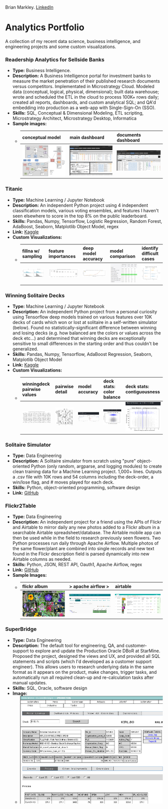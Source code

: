 Brian Markley.  [LinkedIn](https://linkedin.com/in/brian-markley-sf)

# Analytics Portfolio
A collection of my recent data science, business intelligence, and engineering projects and some custom visualizations. 

### Readership Analytics for Sellside Banks 
  - **Type:** Business Intelligence.
  - **Description:** A Business Intelligence portal for investment banks to measure the market penetration of their published research documents versus competitors. Implementated in Microstrategy Cloud. Modeled data (conceptual, logical, physical, dimensional); built data warehouse; wrote and scheduled the ETL in the cloud to process 100K+ rows daily; created all reports, dashboards, and custom analytical SQL; and QA'd embedding into production as a web-app with Single-Sign-On (SSO). 
  - **Skills:** SQL, Conceptual & Dimensional Modeling, ETL scripting, Microstrategy Architect, Microstrategy Desktop, Informatica
  - **Sample images:**
    - conceptual model | main dashboard | documents dashboard 
      -------|------|--------
      ![RBA - conceptual model](README_rba_conceptual-model.jpg?raw=true "Visio") | ![RBA - main dashboard](README_rba_main-anonymized.jpg?raw=true "BI Dashboard") | ![RBA - documents dashboard](README_rba_documents-anonymized.jpg?raw=true "BI Dashboard")

### Titanic
  - **Type:** Machine Learning / Jupyter Notebook
  - **Description:** An independent Python project using 4 independent classification models, various voting ensembles, and features I haven't seen elsewhere to score in the top 8% on the public leaderboard.
  - **Skills:** Pandas, Numpy, Tensorflow, Logistic Regression, Random Forest, AdaBoost, Seaborn, Matplotlib Object Model, regex
  - **Link:** [Kaggle](https://www.kaggle.com/countingpigeons/titanic-survival-cross-validated-voting-ensembles)
  - **Custom Visualizations:**
    - fillna w/ sampling | feature importances | deep model accuracy | model comparison | identify difficult cases
      ------------|------|--------|--------|------------
      ![Titanic - fill null ages with random sampling](README_titanic_fill-null-ages.jpg?raw=true "Histogram") | ![Titanic - feature importances](README_titanic_scikit-feature-importances.jpg?raw=true "BoxPlots") | ![Titanic - deep model accuracy](README_titanic_deep-model-accuracy-detail.jpg?raw=true "MixedChart") | ![Titanic - model comparison](README_titanic_model-comparisons-over-10-folds.jpg?raw=true "FormattedTable") | ![Titanic - investigate model failures](README_titanic_investigate-model-failures.jpg?raw=true "FacetGrid")

### Winning Solitaire Decks
  - **Type:** Machine Learning / Jupyter Notebook
  - **Description:** An independent Python project from a personal curiosity using Tensorflow deep models trained on various features over 10K decks of cards which won or lost at solitaire in a self-written simulator (below). Found no statistically-significant difference between winning and losing decks (e.g. how balanced are the colors or values across the deck etc...) and determined that winning decks are exceptionally sensitive to small differences in the starting order and thus couldn't be generalized.
  - **Skills:** Pandas, Numpy, Tensorflow, AdaBoost Regression, Seaborn, Matplotlib Object Model
  - **Link:** [Kaggle](https://www.kaggle.com/countingpigeons/predicting-winning-solitaire-decks)
  - **Custom Visualizations:**
    - winningdeck pairwise values | pairwise detail | model accuracy | deck stats: color balance | deck stats: contiguousness
      ------------|------|--------|--------|------------
      ![Solitaire - pairwise locations - multi](README_solitaire_pairwise_card_values_multi.jpg?raw=true "ScatterGrid") | ![Solitaire - pairwise locations - single](README_solitaire_pairwise_card_values_single.jpg?raw=true "Scatter") | ![Solitaire - Model accuracy - added noisy explanatory](README_solitaire_model-accuracy-w-noisified-num-moves.jpg?raw=true "MixedChart") | ![Solitaire - stats - color balance](README_solitaire_stats-color-balance.jpg?raw=true "Scatter") | ![Solitaire - stats - contiguous vs chunky](README_solitaire_stats-contiguous-vs-chunky.jpg?raw=true "Scatter")

### Solitaire Simulator
  - **Type:** Data Engineering
  - **Description:** A Solitaire simulator from scratch using "pure" object-oriented Python (only random, argparse, and logging modules) to create clean training data for a Machine Learning project. 1,000+ lines. Outputs a .csv file with 10K rows and 54 columns including the deck-order, a win/lose flag, and # moves played for each deck. 
  - **Skills:** Python, object-oriented programming, software design
  - **Link:** [GitHub](https://github.com/countingpigeons/winningdeck/blob/master/winning_deck.py)

### Flickr2Table
  - **Type:** Data Engineering
  - **Description:** An independent project for a friend using the APIs of Flickr and Airtable to mirror daily any new photos added to a Flickr album in a searchable Airtable spreadsheet/database. The Airtable mobile app can then be used while in the field to research previously seen flowers. Two Python processes run daily through Apache Airflow. Multiple photos of the same flower/plant are combined into single records and new text found in the Flickr description field is parsed dynamically into new Airtable columns as needed.
  - **Skills:** Python, JSON, REST API, Oauth1, Apache Airflow, regex
  - **Link:** [GitHub](https://github.com/countingpigeons/flickr2table)
  - **Sample Images:**
    - flickr album | > apache airflow > | airtable       
      --------|------|--------
      ![Flickr2Table - flickr album](README_flickr2table_flickr-album-view.png?raw=true "Photo") | ![Flickr2Table - apache airflow](README_flickr2table_airflow-tree-view.png?raw=true "Photo") | ![Flickr2Table - airtable](README_flickr2table_airtable-filtered.png?raw=true "Photo")

### SuperBridge
  - **Type:** Data Engineering
  - **Description:** The default tool for engineering, QA, and customer-support to explore and update the Production Oracle DBoR at StarMine. Proposed the project, designed the views and UX, and provided all SQL statements and scripts (which I'd developed as a customer support engineer). This allows users to research underlying data in the same format as it appears on the product, make changes, trigger tasks, and automatically run all required clean-up and re-calculation tasks after manual updates.
  - **Skills:** SQL, Oracle, software design
  - **Image:**
    - ![SuperBridge](README_superbridge.jpg?raw=true "Photo") 
      
